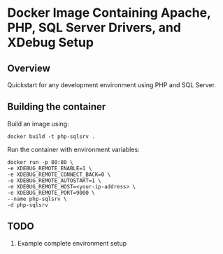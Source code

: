 # Docker Image Containing Apache, PHP, SQL Server Drivers, and XDebug Setup

## Overview
Quickstart for any development environment using PHP and SQL Server.

## Building the container
Build an image using:
```
docker build -t php-sqlsrv .
```
  
Run the container with environment variables:
```
docker run -p 80:80 \
-e XDEBUG_REMOTE_ENABLE=1 \
-e XDEBUG_REMOTE_CONNECT_BACK=0 \
-e XDEBUG_REMOTE_AUTOSTART=1 \
-e XDEBUG_REMOTE_HOST=<your-ip-address> \
-e XDEBUG_REMOTE_PORT=9000 \
--name php-sqlsrv \
-d php-sqlsrv
```

## TODO
1. Example complete environment setup  